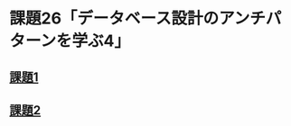# 課題26「データベース設計のアンチパターンを学ぶ4」

<!-- START doctoc -->
<!-- END doctoc -->

## [課題1](./task_1)

## [課題2](./task_2)
